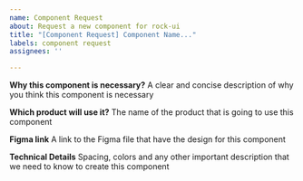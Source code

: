```yaml
---
name: Component Request
about: Request a new component for rock-ui
title: "[Component Request] Component Name..."
labels: component request
assignees: ''

---
```


**Why this component is necessary?**
A clear and concise description of why you think this component is necessary

**Which product will use it?**
The name of the product that is going to use this component

**Figma link**
A link to the Figma file that have the design for this component

**Technical Details**
Spacing, colors and any other important description that we need to know to create this component

